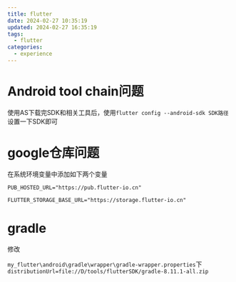 ```yaml
---
title: flutter
date: 2024-02-27 10:35:19
updated: 2024-02-27 16:35:19
tags:
  - flutter
categories:
  - experience
---
```


# Android tool chain问题

使用AS下载完SDK和相关工具后，使用`flutter config --android-sdk SDK路径`设置一下SDK即可

# google仓库问题

在系统环境变量中添加如下两个变量

`PUB_HOSTED_URL="https://pub.flutter-io.cn"`

`FLUTTER_STORAGE_BASE_URL="https://storage.flutter-io.cn"`

# gradle

修改

`my_flutter\android\gradle\wrapper\gradle-wrapper.properties`下`distributionUrl=file://D/tools/flutterSDK/gradle-8.11.1-all.zip`